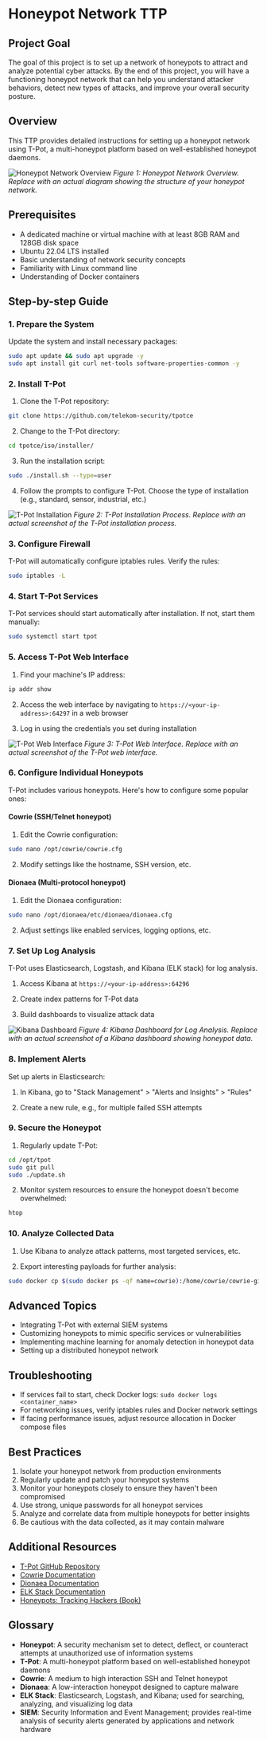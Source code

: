 # Honeypot Network TTP

## Project Goal
The goal of this project is to set up a network of honeypots to attract and analyze potential cyber attacks. By the end of this project, you will have a functioning honeypot network that can help you understand attacker behaviors, detect new types of attacks, and improve your overall security posture.

## Overview
This TTP provides detailed instructions for setting up a honeypot network using T-Pot, a multi-honeypot platform based on well-established honeypot daemons.

![Honeypot Network Overview](https://example.com/path/to/honeypot_network_overview.png)
*Figure 1: Honeypot Network Overview. Replace with an actual diagram showing the structure of your honeypot network.*

## Prerequisites
- A dedicated machine or virtual machine with at least 8GB RAM and 128GB disk space
- Ubuntu 22.04 LTS installed
- Basic understanding of network security concepts
- Familiarity with Linux command line
- Understanding of Docker containers

## Step-by-step Guide

### 1. Prepare the System

Update the system and install necessary packages:

```bash
sudo apt update && sudo apt upgrade -y
sudo apt install git curl net-tools software-properties-common -y
```

### 2. Install T-Pot

1. Clone the T-Pot repository:

```bash
git clone https://github.com/telekom-security/tpotce
```

2. Change to the T-Pot directory:

```bash
cd tpotce/iso/installer/
```

3. Run the installation script:

```bash
sudo ./install.sh --type=user
```

4. Follow the prompts to configure T-Pot. Choose the type of installation (e.g., standard, sensor, industrial, etc.)

![T-Pot Installation](https://example.com/path/to/tpot_installation.png)
*Figure 2: T-Pot Installation Process. Replace with an actual screenshot of the T-Pot installation process.*

### 3. Configure Firewall

T-Pot will automatically configure iptables rules. Verify the rules:

```bash
sudo iptables -L
```

### 4. Start T-Pot Services

T-Pot services should start automatically after installation. If not, start them manually:

```bash
sudo systemctl start tpot
```

### 5. Access T-Pot Web Interface

1. Find your machine's IP address:

```bash
ip addr show
```

2. Access the web interface by navigating to `https://<your-ip-address>:64297` in a web browser

3. Log in using the credentials you set during installation

![T-Pot Web Interface](https://example.com/path/to/tpot_web_interface.png)
*Figure 3: T-Pot Web Interface. Replace with an actual screenshot of the T-Pot web interface.*

### 6. Configure Individual Honeypots

T-Pot includes various honeypots. Here's how to configure some popular ones:

#### Cowrie (SSH/Telnet honeypot)

1. Edit the Cowrie configuration:

```bash
sudo nano /opt/cowrie/cowrie.cfg
```

2. Modify settings like the hostname, SSH version, etc.

#### Dionaea (Multi-protocol honeypot)

1. Edit the Dionaea configuration:

```bash
sudo nano /opt/dionaea/etc/dionaea/dionaea.cfg
```

2. Adjust settings like enabled services, logging options, etc.

### 7. Set Up Log Analysis

T-Pot uses Elasticsearch, Logstash, and Kibana (ELK stack) for log analysis.

1. Access Kibana at `https://<your-ip-address>:64296`

2. Create index patterns for T-Pot data

3. Build dashboards to visualize attack data

![Kibana Dashboard](https://example.com/path/to/kibana_dashboard.png)
*Figure 4: Kibana Dashboard for Log Analysis. Replace with an actual screenshot of a Kibana dashboard showing honeypot data.*

### 8. Implement Alerts

Set up alerts in Elasticsearch:

1. In Kibana, go to "Stack Management" > "Alerts and Insights" > "Rules"

2. Create a new rule, e.g., for multiple failed SSH attempts

### 9. Secure the Honeypot

1. Regularly update T-Pot:

```bash
cd /opt/tpot
sudo git pull
sudo ./update.sh
```

2. Monitor system resources to ensure the honeypot doesn't become overwhelmed:

```bash
htop
```

### 10. Analyze Collected Data

1. Use Kibana to analyze attack patterns, most targeted services, etc.

2. Export interesting payloads for further analysis:

```bash
sudo docker cp $(sudo docker ps -qf name=cowrie):/home/cowrie/cowrie-git/var/lib/cowrie/downloads/ /tmp/cowrie_downloads/
```

## Advanced Topics

- Integrating T-Pot with external SIEM systems
- Customizing honeypots to mimic specific services or vulnerabilities
- Implementing machine learning for anomaly detection in honeypot data
- Setting up a distributed honeypot network

## Troubleshooting

- If services fail to start, check Docker logs: `sudo docker logs <container_name>`
- For networking issues, verify iptables rules and Docker network settings
- If facing performance issues, adjust resource allocation in Docker compose files

## Best Practices

1. Isolate your honeypot network from production environments
2. Regularly update and patch your honeypot systems
3. Monitor your honeypots closely to ensure they haven't been compromised
4. Use strong, unique passwords for all honeypot services
5. Analyze and correlate data from multiple honeypots for better insights
6. Be cautious with the data collected, as it may contain malware

## Additional Resources

- [T-Pot GitHub Repository](https://github.com/telekom-security/tpotce)
- [Cowrie Documentation](https://cowrie.readthedocs.io/)
- [Dionaea Documentation](https://dionaea.readthedocs.io/)
- [ELK Stack Documentation](https://www.elastic.co/guide/index.html)
- [Honeypots: Tracking Hackers (Book)](https://www.amazon.com/Honeypots-Tracking-Hackers-Lance-Spitzner/dp/0321108957)

## Glossary

- **Honeypot**: A security mechanism set to detect, deflect, or counteract attempts at unauthorized use of information systems
- **T-Pot**: A multi-honeypot platform based on well-established honeypot daemons
- **Cowrie**: A medium to high interaction SSH and Telnet honeypot
- **Dionaea**: A low-interaction honeypot designed to capture malware
- **ELK Stack**: Elasticsearch, Logstash, and Kibana; used for searching, analyzing, and visualizing log data
- **SIEM**: Security Information and Event Management; provides real-time analysis of security alerts generated by applications and network hardware

